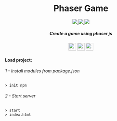 <h1 align="center"> Phaser Game </h1>

<p align="center">
 <a href="https://skillicons.dev">
   <img src="https://skillicons.dev/icons?i=js"/>
   <img src="https://skillicons.dev/icons?i=vscode"/>  
   <img src="https://skillicons.dev/icons?i=nodejs"/>
  </a>
</p>

<h5 align="center">
  Create a game using phaser js
</h5>

<p align="center">
 <img height="25" src="http://img.shields.io/static/v1?label = STATUS & message = Under %20 Development & color = yellow & style=for-the-badge"/> 
 <img height="25" src="http://img.shields.io/static/v1?label = CODE-QUALITY & message = %20 0 & color = orange & style=for-the-badge"/> 
 <img height="25" src="http://img.shields.io/static/v1?label = ENGINE / PIPELINE & message = Phaser %20 JS & color = lightgray & style=for-the-badge"/> 
</p>

<h4 align="left"> Load project: </h4>
<h6> 1 - Install modules from package.json</h6>

```
> init npm
```

<h6> 2 - Start server </h6>

```
> start
> index.html
```
